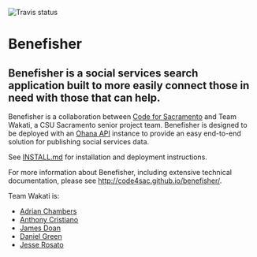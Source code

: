 ![Travis status](https://travis-ci.org/code4sac/benefisher.svg?branch=master)
# Benefisher

## Benefisher is a social services search application built to more easily connect those in need with those that can help.
Benefisher is a collaboration between [Code for Sacramento](http://code4sac.org) and Team Wakati, a CSU Sacramento senior project team. Benefisher is designed to be deployed with an [Ohana API](http://ohanapi.org/) instance to provide an easy end-to-end solution for publishing social services data.

See [INSTALL.md](https://github.com/wakati/benefisher/blob/master/INSTALL.md) for installation and deployment instructions.

For more information about Benefisher, including extensive technical documentation, please see http://code4sac.github.io/benefisher/.

Team Wakati is:
- [Adrian Chambers](https://github.com/Terrell707)
- [Anthony Cristiano](https://github.com/Anthoknee)
- [James Doan](https://github.com/mrjamesdoan)
- [Daniel Green](https://github.com/dangr1)
- [Jesse Rosato](https://github.com/jesserosato)
